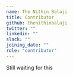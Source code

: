 ```yaml
---
name: The Nithin Balaji
title: Contributor
github: thenithinbalaji
twitter: ""
linkedin: ""
slack: ""
joining_date: ""
role: "contributor"
---
```


Still waiting for this
